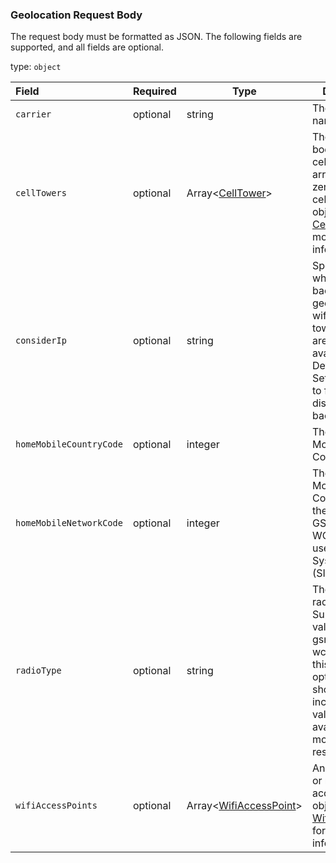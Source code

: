 <!--- This is a generated file, do not edit! -->
<!--- [START maps_http_schema_geolocationrequest] -->
<h3 class="schema-object" id="GeolocationRequest">Geolocation Request Body</h3>

The request body must be formatted as JSON. The following fields are supported, and all fields are optional.

type: `object`

| Field                   | Required | Type                                                               | Description                                                                                                                                                                    |
| :---------------------- | -------- | ------------------------------------------------------------------ | ------------------------------------------------------------------------------------------------------------------------------------------------------------------------------ |
| `carrier`               | optional | string                                                             | The carrier name.                                                                                                                                                              |
| `cellTowers`            | optional | Array&lt;[CellTower](#CellTower "CellTower")&gt;                   | The request body's cellTowers array contains zero or more cell tower objects. See [CellTower](#CellTower "CellTower") for more information.                                    |
| `considerIp`            | optional | string                                                             | Specifies whether to fall back to IP geolocation if wifi and cell tower signals are not available. Defaults to true. Set considerIp to false to disable fall back.             |
| `homeMobileCountryCode` | optional | integer                                                            | The cell tower's Mobile Country Code (MCC).                                                                                                                                    |
| `homeMobileNetworkCode` | optional | integer                                                            | The cell tower's Mobile Network Code. This is the MNC for GSM and WCDMA; CDMA uses the System ID (SID).                                                                        |
| `radioType`             | optional | string                                                             | The mobile radio type. Supported values are lte, gsm, cdma, and wcdma. While this field is optional, it should be included if a value is available, for more accurate results. |
| `wifiAccessPoints`      | optional | Array&lt;[WifiAccessPoint](#WifiAccessPoint "WifiAccessPoint")&gt; | An array of two or more WiFi access point objects. See [WifiAccessPoint](#WifiAccessPoint "WifiAccessPoint") for more information.                                             |

<!--- [END maps_http_schema_geolocationrequest] -->